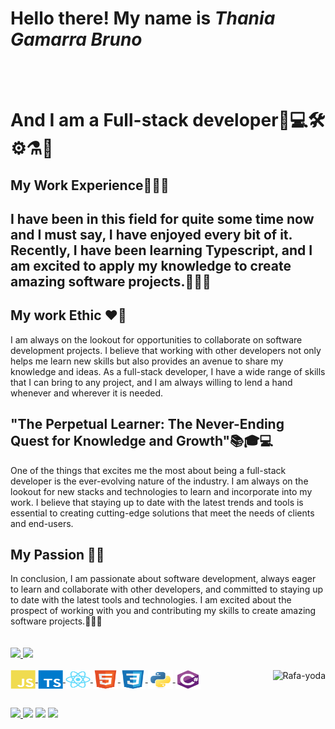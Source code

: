<h1>Hello there! My name is <em>Thania Gamarra Bruno</em></h1>

<br>
<br>
<h1>And I am a Full-stack developer🫡💻🛠️⚙️⚗️💙</h1> 

<h2>My Work Experience🚀✨✨<h2>

I have been in this field for quite some time now and I must say, I have enjoyed every bit of it. Recently, I have been learning Typescript, and I am excited to apply my knowledge to create amazing software projects.🚀✨✨


<h2>My work Ethic ❤️🤝</h2>
I am always on the lookout for opportunities to collaborate on software development projects. I believe that working with other developers not only helps me learn new skills but also provides an avenue to share my knowledge and ideas. As a full-stack developer, I have a wide range of skills that I can bring to any project, and I am always willing to lend a hand whenever and wherever it is needed.

  <h2>"The Perpetual Learner: The Never-Ending Quest for Knowledge and Growth"📚🎓💻 </h2>
One of the things that excites me the most about being a full-stack developer is the ever-evolving nature of the industry. I am always on the lookout for new stacks and technologies to learn and incorporate into my work. I believe that staying up to date with the latest trends and tools is essential to creating cutting-edge solutions that meet the needs of clients and end-users.

  <h2>My Passion 🥇🔋</h2>
In conclusion, I am passionate about software development, always eager to learn and collaborate with other developers, and committed to staying up to date with the latest tools and technologies. I am excited about the prospect of working with you and contributing my skills to create amazing software projects.🚀✨✨
<br>
<br>
 <br>
<div>
  <a href="https://beacons.ai/thania2004">
    <img height="180em" src="https://github-readme-stats.vercel.app/api?username=thania2004&show_icons=true&theme=dracula&include_all_commits=true">
     <img height="180em" src="https://github-readme-stats.vercel.app/api/top-langs/?username=thania2004&layout=compact&langs_count=16&theme=dracula">
</div>
  
  
  <div style="display: inline_block"><br>
 <img align="center" alt="Rafa-Js" height="30" width="40" src="https://raw.githubusercontent.com/devicons/devicon/master/icons/javascript/javascript-plain.svg">
<img align="center" alt="Rafa-Ts" height="30" width="40" src="https://raw.githubusercontent.com/devicons/devicon/master/icons/typescript/typescript-plain.svg">         
<img align="center" alt="Rafa-React" height="30" width="40" src="https://raw.githubusercontent.com/devicons/devicon/master/icons/react/react-original.svg">
<img align="center" alt="Rafa-HTML" height="30" width="40" src="https://raw.githubusercontent.com/devicons/devicon/master/icons/html5/html5-original.svg">   
<img align="center" alt="Rafa-CSS" height="30" width="40" src="https://raw.githubusercontent.com/devicons/devicon/master/icons/css3/css3-original.svg">
    
    
<img align="center" alt="Rafa-Python"  height="30"  width="40" src="https://raw.githubusercontent.com/devicons/devicon/master/icons/python/python-original.svg">
<img align="center" alt="Rafa-Csharp"  height="30"  width="40" src="https://raw.githubusercontent.com/devicons/devicon/master/icons/csharp/csharp-original.svg">
 <img align="right"  alt="Rafa-yoda" src="https://cdn.discordapp.com/attachments/795358919417397249/825430589581688872/hi.gif">
    
  </div>
  
  
  
  ##
  
  <div>
  <a href="https://instagram.com/thaniaagb"  target="_blank"><img src="https://img.shields.io/badge/-Instagram-%23E4405F?style=for-the-badge&logo=instagram&logoColor=white">
<a href="https://www.linkedin.com/in/thaniagb?lipi=urn%3Ali%3Apage%3Ad_flagship3_profile_view_base_contact_details%3BdZm6DYXrSUu93xpX4ecs7w%3D%3D"   target="_blank"><img src="https://img.shields.io/badge/-LinkedIn-%230077B5?style=for-the-badge&logo=linkedin&logoColor=white" target="_blank"></a>
   <a href= "mailto:thaniagamarra38@gmail.com"><img src="https://img.shields.io/badge/-Gmail-%23333?style=for-the-badge&logo=gmail&logoColor=white" target="_blank"></a>
    <a href="https://discord.gg/Thania Gamarra Bruno#6740" target="_blank"><img src="https://img.shields.io/badge/Discord-7289DA?style=for-the-badge&logo=discord&logoColor=white" target="_blank"></a>
  
    
   
    
  </div>
